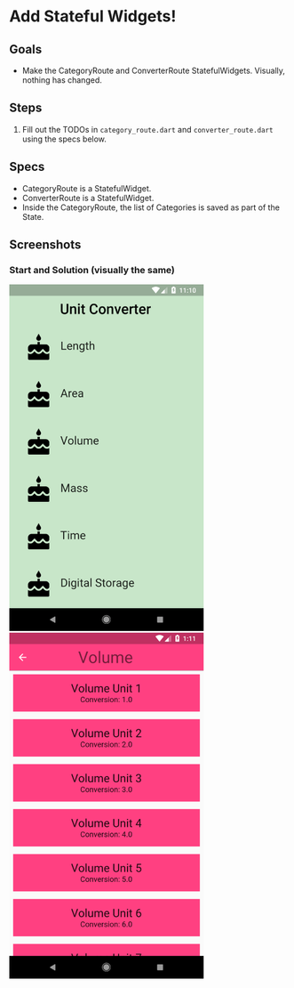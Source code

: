 # Add Stateful Widgets!

## Goals
 - Make the CategoryRoute and ConverterRoute StatefulWidgets. Visually, nothing has changed.

## Steps
 1. Fill out the TODOs in `category_route.dart` and `converter_route.dart` using the specs below.

## Specs
 - CategoryRoute is a StatefulWidget.
 - ConverterRoute is a StatefulWidget.
 - Inside the CategoryRoute, the list of Categories is saved as part of the State.

## Screenshots

### Start and Solution (visually the same)
<img src='../../screenshots/05_stateful_widgets.png' width='350'><img src='../../screenshots/05_stateful_widgets_2.png' width='350'>